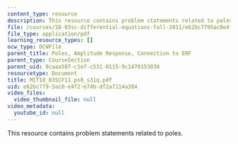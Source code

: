 ```yaml
---
content_type: resource
description: This resource contains problem statements related to poles.
file: /courses/18-03sc-differential-equations-fall-2011/e62bc7795ac0e4f2e74bdf2a7114a384_MIT18_03SCF11_ps8_s31q.pdf
file_type: application/pdf
learning_resource_types: []
ocw_type: OCWFile
parent_title: Poles, Amplitude Response, Connection to ERF
parent_type: CourseSection
parent_uid: 9caaa587-c1e7-c531-0115-9c1470153038
resourcetype: Document
title: MIT18_03SCF11_ps8_s31q.pdf
uid: e62bc779-5ac0-e4f2-e74b-df2a7114a384
video_files:
  video_thumbnail_file: null
video_metadata:
  youtube_id: null
---
```

This resource contains problem statements related to poles.

